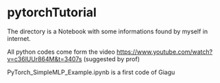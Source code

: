 # pytorchTutorial

The directory is a Notebook with some informations found by myself in internet.

All python codes come form the video https://www.youtube.com/watch?v=c36lUUr864M&t=3407s (suggested by prof)

PyTorch_SimpleMLP_Example.ipynb is a first code of Giagu
